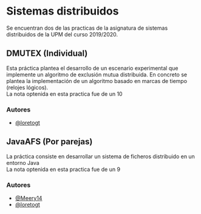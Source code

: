 # Sistemas distribuidos 

Se encuentran dos de las practicas de la asignatura de sistemas distribuidos de la UPM del curso 2019/2020.

## DMUTEX (Individual)
Esta práctica plantea el desarrollo de un escenario experimental que implemente un algoritmo de exclusión mutua distribuida. En concreto se plantea la implementación de un algoritmo basado en marcas de tiempo (relojes lógicos).  
La nota optenida en esta practica fue de un 10
### Autores
- [@loretogt](https://github.com/loretogt)

## JavaAFS (Por parejas)
La práctica consiste en desarrollar un sistema de ficheros distribuido en un entorno Java  
La nota optenida en esta practica fue de un 9

### Autores
- [@Meery14](https://github.com/Meery14)
- [@loretogt](https://github.com/loretogt)
